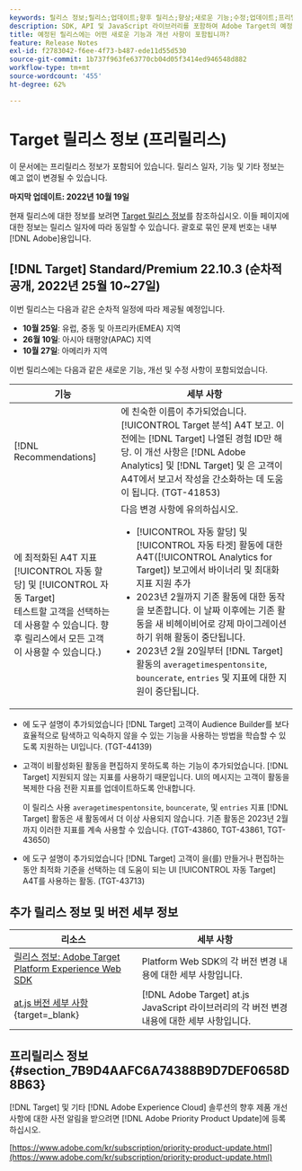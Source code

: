 ```yaml
---
keywords: 릴리스 정보;릴리스;업데이트;향후 릴리스;향상;새로운 기능;수정;업데이트;프리릴리스
description: SDK, API 및 JavaScript 라이브러리를 포함하여 Adobe Target의 예정된 릴리스에 포함된 새로운 기능, 개선 사항 및 수정 내용에 대해 알아봅니다.
title: 예정된 릴리스에는 어떤 새로운 기능과 개선 사항이 포함됩니까?
feature: Release Notes
exl-id: f2783042-f6ee-4f73-b487-ede11d55d530
source-git-commit: 1b737f963fe63770cb04d05f3414ed946548d882
workflow-type: tm+mt
source-wordcount: '455'
ht-degree: 62%

---
```


# Target 릴리스 정보 (프리릴리스)

이 문서에는 프리릴리스 정보가 포함되어 있습니다. 릴리스 일자, 기능 및 기타 정보는 예고 없이 변경될 수 있습니다.

**마지막 업데이트: 2022년 10월 19일**

현재 릴리스에 대한 정보를 보려면 [Target 릴리스 정보](release-notes.md)를 참조하십시오. 이들 페이지에 대한 정보는 릴리스 일자에 따라 동일할 수 있습니다. 괄호로 묶인 문제 번호는 내부 [!DNL Adobe]용입니다.

## [!DNL Target] Standard/Premium 22.10.3 (순차적 공개, 2022년 25월 10~27일)

이번 릴리스는 다음과 같은 순차적 일정에 따라 제공될 예정입니다.

* **10월 25일**: 유럽, 중동 및 아프리카(EMEA) 지역
* **26월 10일**: 아시아 태평양(APAC) 지역
* **10월 27일**: 아메리카 지역

이번 릴리스에는 다음과 같은 새로운 기능, 개선 및 수정 사항이 포함되었습니다.

| 기능 | 세부 사항 |
| --- | --- |
| [!DNL Recommendations] | 에 친숙한 이름이 추가되었습니다. [!UICONTROL Target 분석] A4T 보고. 이전에는 [!DNL Target] 나열된 경험 ID만 해당. 이 개선 사항은 [!DNL Adobe Analytics] 및 [!DNL Target] 및 은 고객이 A4T에서 보고서 작성을 간소화하는 데 도움이 됩니다. (TGT-41853) |
| 에 최적화된 A4T 지표 [!UICONTROL 자동 할당] 및 [!UICONTROL 자동 Target]<br>테스트할 고객을 선택하는 데 사용할 수 있습니다. 향후 릴리스에서 모든 고객이 사용할 수 있습니다.) | 다음 변경 사항에 유의하십시오.<ul><li>[!UICONTROL 자동 할당] 및 [!UICONTROL 자동 타겟] 활동에 대한 A4T([!UICONTROL Analytics for Target]) 보고에서 바이너리 및 최대화 지표 지원 추가</li><li>2023년 2월까지 기존 활동에 대한 동작을 보존합니다. 이 날짜 이후에는 기존 활동을 새 비헤이비어로 강제 마이그레이션하기 위해 활동이 중단됩니다.</li><li>2023년 2월 20일부터 [!DNL Target] 활동의 `averagetimespentonsite`, `bouncerate`, `entries` 및 지표에 대한 지원이 중단됩니다.</li></ul> |

* 에 도구 설명이 추가되었습니다 [!DNL Target] 고객이 Audience Builder를 보다 효율적으로 탐색하고 익숙하지 않을 수 있는 기능을 사용하는 방법을 학습할 수 있도록 지원하는 UI입니다. (TGT-44139)
* 고객이 비활성화된 활동을 편집하지 못하도록 하는 기능이 추가되었습니다. [!DNL Target] 지원되지 않는 지표를 사용하기 때문입니다. UI의 메시지는 고객이 활동을 복제한 다음 전환 지표를 업데이트하도록 안내합니다.

   이 릴리스 사용 `averagetimespentonsite`, `bouncerate`, 및 `entries` 지표 [!DNL Target] 활동은 새 활동에서 더 이상 사용되지 않습니다. 기존 활동은 2023년 2월까지 이러한 지표를 계속 사용할 수 있습니다. (TGT-43860, TGT-43861, TGT-43650)

* 에 도구 설명이 추가되었습니다 [!DNL Target] 고객이 을(를) 만들거나 편집하는 동안 최적화 기준을 선택하는 데 도움이 되는 UI [!UICONTROL 자동 Target] A4T를 사용하는 활동. (TGT-43713)

## 추가 릴리스 정보 및 버전 세부 정보

| 리소스 | 세부 사항 |
|--- |--- |
| [릴리스 정보: Adobe Target Platform Experience Web SDK](https://experienceleague.adobe.com/docs/experience-platform/edge/release-notes.html?lang=ko-KR) | Platform Web SDK의 각 버전 변경 내용에 대한 세부 사항입니다. |
| [at.js 버전 세부 사항](https://developer.adobe.com/target/implement/client-side/atjs/target-atjs-versions/){target=_blank} | [!DNL Adobe Target] at.js JavaScript 라이브러리의 각 버전 변경 내용에 대한 세부 사항입니다. |


## 프리릴리스 정보 {#section_7B9D4AAFC6A74388B9D7DEF0658D8B63}

[!DNL Target] 및 기타 [!DNL Adobe Experience Cloud] 솔루션의 향후 제품 개선 사항에 대한 사전 알림을 받으려면 [!DNL Adobe Priority Product Update]에 등록하십시오.

[https://www.adobe.com/kr/subscription/priority-product-update.html](https://www.adobe.com/kr/subscription/priority-product-update.html)
